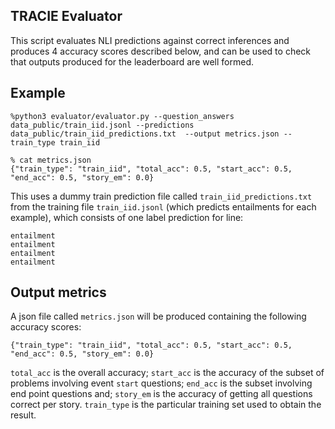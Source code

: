 ## TRACIE Evaluator

This script evaluates NLI predictions against correct inferences and produces 4 accuracy scores described below, and can be used to check that outputs produced for the leaderboard are well formed. 

## Example
```
%python3 evaluator/evaluator.py --question_answers data_public/train_iid.jsonl --predictions data_public/train_iid_predictions.txt  --output metrics.json --train_type train_iid

% cat metrics.json
{"train_type": "train_iid", "total_acc": 0.5, "start_acc": 0.5, "end_acc": 0.5, "story_em": 0.0}
```

This uses a dummy train prediction file called `train_iid_predictions.txt` from the training file `train_iid.jsonl` (which predicts entailments for each example), which consists of one label prediction for line:
```
entailment
entailment
entailment
entailment
```

## Output metrics

A json file called `metrics.json` will be produced containing the following accuracy scores:
```
{"train_type": "train_iid", "total_acc": 0.5, "start_acc": 0.5, "end_acc": 0.5, "story_em": 0.0}
```
`total_acc` is the overall accuracy; `start_acc` is the accuracy of  the subset of problems involving event `start` questions; `end_acc` is the subset involving end point questions and; `story_em` is the accuracy of getting all questions correct per story. `train_type` is the particular training set used to obtain the result.
